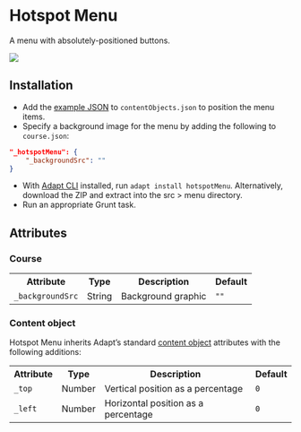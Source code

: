 # Hotspot Menu

A menu with absolutely-positioned buttons.

![](https://user-images.githubusercontent.com/922987/43205041-51a6517c-901a-11e8-976d-c7677c000db4.jpg)

## Installation

* Add the [example JSON](example.json) to `contentObjects.json` to position the menu items.
* Specify a background image for the menu by adding the following to `course.json`:
```json
"_hotspotMenu": {
	"_backgroundSrc": ""
}
```
* With [Adapt CLI](https://github.com/adaptlearning/adapt-cli) installed, run `adapt install hotspotMenu`. Alternatively, download the ZIP and extract into the src > menu directory.
* Run an appropriate Grunt task.

## Attributes

### Course

<table>
	<tr>
		<th>Attribute<br></th>
		<th>Type</th>
		<th>Description</th>
		<th>Default</th>
	</tr>
	<tr>
		<td><code>_backgroundSrc</code></td>
		<td>String</td>
		<td>Background graphic</td>
		<td><code>""</code></td>
	</tr>
</table>

### Content object

Hotspot Menu inherits Adapt’s standard [content object](https://github.com/adaptlearning/adapt_framework/wiki/Creating-your-first-course#contentobjectsjson) attributes with the following additions:

<table>
	<tr>
		<th>Attribute<br></th>
		<th>Type</th>
		<th>Description</th>
		<th>Default</th>
	</tr>
	<tr>
		<td><code>_top</code></td>
		<td>Number</td>
		<td>Vertical position as a percentage</td>
		<td><code>0</code></td>
	</tr>
	<tr>
		<td><code>_left</code></td>
		<td>Number</td>
		<td>Horizontal position as a percentage</td>
		<td><code>0</code></td>
	</tr>
</table>
